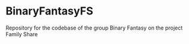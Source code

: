 # BinaryFantasyFS
Repository for the codebase of the group Binary Fantasy on the project Family Share
